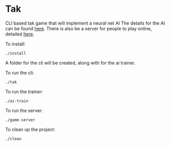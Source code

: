 Tak
===

CLI based tak game that will implement a neural net AI
The details for the AI can be found [here](tak-ai/README.md).
There is also be a server for people to play online, detailed [here](tak-server/README.md).

To install:

    ./install

A folder for the cli will be created, along with for the ai trainer.

To run the cli:

    ./tak

To run the trainer:

    ./ai-train

To run the server:

    ./game-server

To clean up the project:

    ./clean
